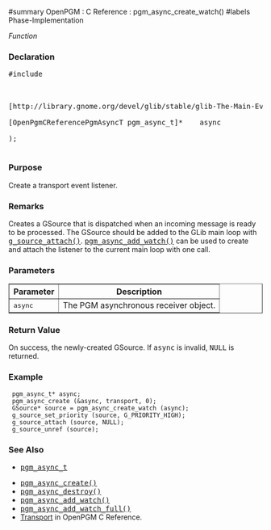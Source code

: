 ﻿#summary OpenPGM : C Reference : pgm\_async\_create\_watch()
#labels Phase-Implementation

_Function_
### Declaration ###
<pre>
#include <pgm/pgm.h><br>
<br>
[http://library.gnome.org/devel/glib/stable/glib-The-Main-Event-Loop.html#GSource GSource]* *pgm_async_create_watch* (<br>
[OpenPgmCReferencePgmAsyncT pgm_async_t]*    async<br>
);<br>
</pre>

### Purpose ###
Create a transport event listener.

### Remarks ###
Creates a GSource that is dispatched when an incoming message is ready to be processed.  The GSource should be added to the GLib main loop with <tt><a href='http://library.gnome.org/devel/glib/stable/glib-The-Main-Event-Loop.html#g-source-attach'>g_source_attach()</a></tt>.  <tt><a href='OpenPgmCReferencePgmAsyncAddWatch.md'>pgm_async_add_watch()</a></tt> can be used to create and attach the listener to the current main loop with one call.

### Parameters ###

<table cellpadding='5' border='1' cellspacing='0'>
<tr>
<th>Parameter</th>
<th>Description</th>
</tr>
<tr>
<td><tt>async</tt></td>
<td>The PGM asynchronous receiver object.</td>
</tr>
</table>


### Return Value ###
On success, the newly-created GSource.  If <tt>async</tt> is invalid, <tt>NULL</tt> is returned.

### Example ###
```
 pgm_async_t* async;
 pgm_async_create (&async, transport, 0);
 GSource* source = pgm_async_create_watch (async);
 g_source_set_priority (source, G_PRIORITY_HIGH);
 g_source_attach (source, NULL);
 g_source_unref (source);
```

### See Also ###
  * <tt><a href='OpenPgmCReferencePgmAsyncT.md'>pgm_async_t</a></tt><br>
<ul><li><tt><a href='OpenPgmCReferencePgmAsyncCreate.md'>pgm_async_create()</a></tt><br>
</li><li><tt><a href='OpenPgmCReferencePgmAsyncDestroy.md'>pgm_async_destroy()</a></tt><br>
</li><li><tt><a href='OpenPgmCReferencePgmAsyncAddWatch.md'>pgm_async_add_watch()</a></tt><br>
</li><li><tt><a href='OpenPgmCReferencePgmAsyncAddWatch.md'>pgm_async_add_watch_full()</a></tt><br>
</li><li><a href='OpenPgmCReferenceTransport.md'>Transport</a> in OpenPGM C Reference.